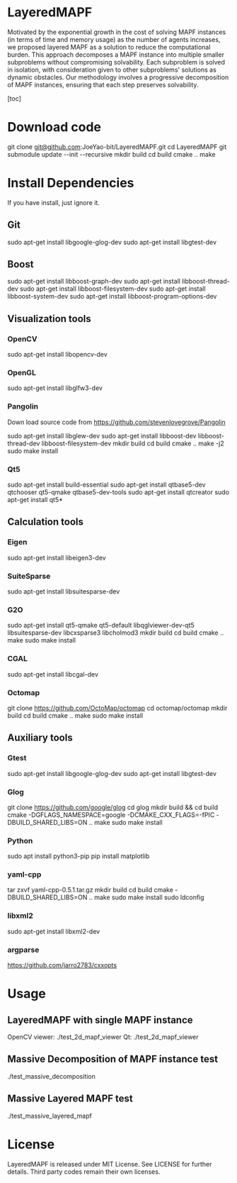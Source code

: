 
# LayeredMAPF

Motivated by the exponential growth in the cost of solving MAPF instances (in terms of time and memory usage) as the number of agents increases, we proposed layered MAPF as a solution to reduce the computational burden. This approach decomposes a MAPF instance into multiple smaller subproblems without compromising solvability. Each subproblem is solved in isolation, with consideration given to other subproblems' solutions as dynamic obstacles. Our methodology involves a progressive decomposition of MAPF instances, ensuring that each step preserves solvability.

[toc]

# Download code
git clone git@github.com:JoeYao-bit/LayeredMAPF.git
cd LayeredMAPF
git submodule update --init  --recursive
mkdir build
cd build
cmake ..
make


# Install Dependencies
If you have install, just ignore it.

## Git
sudo apt-get install libgoogle-glog-dev
sudo apt-get install libgtest-dev

## Boost
sudo apt-get install libboost-graph-dev
sudo apt-get install libboost-thread-dev
sudo apt-get install libboost-filesystem-dev
sudo apt-get install libboost-system-dev
sudo apt-get install libboost-program-options-dev

## Visualization tools

### OpenCV
sudo apt-get install libopencv-dev

### OpenGL
sudo apt-get install libglfw3-dev

### Pangolin 
Down load source code from https://github.com/stevenlovegrove/Pangolin

sudo apt-get install libglew-dev
sudo apt-get install libboost-dev libboost-thread-dev libboost-filesystem-dev
mkdir build
cd build
cmake ..
make -j2
sudo make install

### Qt5
sudo apt-get install build-essential
sudo apt-get install qtbase5-dev qtchooser qt5-qmake qtbase5-dev-tools
sudo apt-get install qtcreator
sudo apt-get install qt5*

## Calculation tools

### Eigen
sudo apt-get install libeigen3-dev

### SuiteSparse
sudo apt-get install libsuitesparse-dev

### G2O
sudo apt-get install qt5-qmake qt5-default libqglviewer-dev-qt5 libsuitesparse-dev libcxsparse3 libcholmod3
mkdir build
cd build
cmake ..
make
sudo make install

### CGAL
sudo apt-get install libcgal-dev

### Octomap
git clone https://github.com/OctoMap/octomap
cd octomap/octomap
mkdir build
cd build
cmake ..
make
sudo make install

##  Auxiliary tools

### Gtest
sudo apt-get install libgoogle-glog-dev
sudo apt-get install libgtest-dev

### Glog
git clone https://github.com/google/glog
cd glog
mkdir build && cd build
cmake -DGFLAGS_NAMESPACE=google -DCMAKE_CXX_FLAGS=-fPIC -DBUILD_SHARED_LIBS=ON ..
make
sudo make install

### Python
sudo apt install python3-pip
pip install matplotlib

### yaml-cpp
tar zxvf yaml-cpp-0.5.1.tar.gz
mkdir build
cd build
cmake -DBUILD_SHARED_LIBS=ON ..
make
sudo make install
sudo ldconfig

### libxml2
sudo apt-get install libxml2-dev

### argparse
https://github.com/jarro2783/cxxopts

# Usage

## LayeredMAPF with single MAPF instance
OpenCV viewer: ./test_2d_mapf_viewer
Qt: ./test_2d_mapf_viewer

## Massive Decomposition of MAPF instance test
./test_massive_decomposition

## Massive Layered MAPF test
./test_massive_layered_mapf


# License
LayeredMAPF is released under MIT License. See LICENSE for further details.
Third party codes remain their own licenses.
